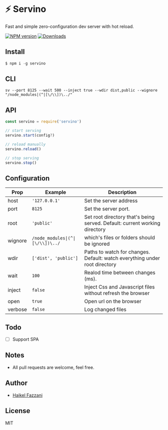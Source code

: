 # ⚡️ Servino
Fast and simple zero-configuration dev server with hot reload.

[![NPM version][npm-img]][npm-url] [![Downloads][downloads-img]][npm-url]

## Install
```js
$ npm i -g servino
```

## CLI
```shell
sv --port 8125 --wait 500 --inject true --wdir dist,public --wignore "/node_modules|(^|[\/\\])\../"
```

## API
```js
const servino = require('servino')

// start serving
servino.start(config?)

// reload manually
servino.reload()

// stop serving
servino.stop()
```

## Configuration

| Prop     | Example                         | Description                   |
|----------|---------------------------------|-------------------------------|
|host      | `'127.0.0.1'`                   | Set the server address      |
|port      | `8125`                          | Set the server port. |
|root      | `'public'`                      | Set root directory that\'s being served. Default: current working directory |
|wignore   | `/node_modules\|(^\|[\/\\])\../` | which\'s files or folders should be ignored |
|wdir      | `['dist', 'public']`            | Paths to watch for changes. Default: watch everything under root directory |
|wait      | `100`                           | Realod time between changes (ms). |
|inject    | `false`                         | Inject Css and Javascript files without refresh the browser |
|open      | `true`                          | Open url on the browser |
|verbose   | `false`                         | Log changed files |

## Todo
- [ ] Support SPA

## Notes
- All pull requests are welcome, feel free.

## Author
- [Haikel Fazzani](https://github.com/haikelfazzani)

## License
MIT

[downloads-img]: http://img.shields.io/npm/dm/servino.svg?style=flat-square
[npm-img]:       http://img.shields.io/npm/v/servino.svg?style=flat-square
[npm-url]:       https://npmjs.org/package/servino
